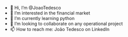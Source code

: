 - 👋 Hi, I’m @JoaoTedesco
- 👀 I’m interested in the financial market
- 🌱 I’m currently learning python 
- 💞️ I’m looking to collaborate on any operational project
- 📫 How to reach me: João Tedesco on LinkedIn

<!---
JoaoTedesco/JoaoTedesco is a ✨ special ✨ repository because its `README.md` (this file) appears on your GitHub profile.
You can click the Preview link to take a look at your changes.
--->
